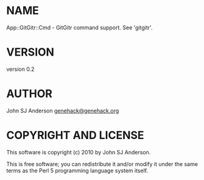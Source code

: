 # NAME

App::GitGitr::Cmd - GitGitr command support. See 'gitgitr'.

# VERSION

version 0.2

# AUTHOR

John SJ Anderson <genehack@genehack.org>

# COPYRIGHT AND LICENSE

This software is copyright (c) 2010 by John SJ Anderson.

This is free software; you can redistribute it and/or modify it under
the same terms as the Perl 5 programming language system itself.

